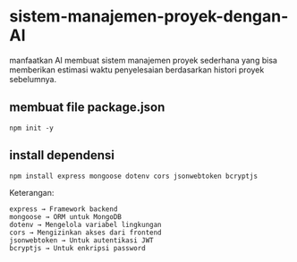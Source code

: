 # sistem-manajemen-proyek-dengan-AI

manfaatkan AI membuat sistem manajemen proyek sederhana yang bisa memberikan estimasi waktu penyelesaian berdasarkan histori proyek sebelumnya.

## membuat file package.json

`npm init -y`

## install dependensi

`npm install express mongoose dotenv cors jsonwebtoken bcryptjs`



Keterangan:

    express → Framework backend
    mongoose → ORM untuk MongoDB
    dotenv → Mengelola variabel lingkungan
    cors → Mengizinkan akses dari frontend
    jsonwebtoken → Untuk autentikasi JWT
    bcryptjs → Untuk enkripsi password
